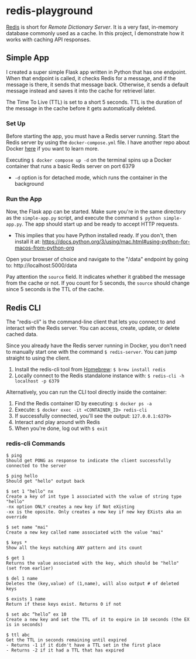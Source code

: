 # redis-playground

[Redis](https://redis.io) is short for _Remote Dictionary Server_. It is a very fast, in-memory database commonly used as a cache. 
In this project, I demonstrate how it works with caching API responses. 

## Simple App
I created a super simple Flask app written in Python that has one endpoint. When that endpoint is called, it checks Redis for a message, and if the message is there, it sends that message back. Otherwise, it sends a default message instead and saves it into the cache for retrievel later.

The Time To Live (TTL) is set to a short 5 seconds. TTL is the duration of the message in the cache before it gets automatically
deleted.

### Set Up
Before starting the app, you must have a Redis server running. Start the Redis server by using the `docker-compose.yml` 
file. I have another repo about Docker [here](https://github.com/mai-thao/docker-playground) if you want to learn more.

Executing `$ docker compose up -d` on the terminal spins up a Docker container that runs a basic Redis server on port 6379
    
* `-d` option is for detached mode, which runs the container in the background

### Run the App
Now, the Flask app can be started. Make sure you're in the same directory as the `simple-app.py` script, and execute the command
`$ python simple-app.py`. The app should start up and be ready to accept HTTP requests.

* This implies that you have Python installed ready. If you don't, then install it at: https://docs.python.org/3/using/mac.html#using-python-for-macos-from-python-org

Open your browser of choice and navigate to the "/data" endpoint by going to: http://localhost:5000/data

Pay attention the `source` field. It indicates whether it grabbed the message from the cache or not. If you count for 5 
seconds, the `source` should change since 5 seconds is the TTL of the cache.

## Redis CLI
The "redis-cli" is the command-line client that lets you connect to and interact with the Redis server. You can access, create, update, or delete cached data. 

Since you already have the Redis server running in Docker, you don't need to manually start one with the command `$ redis-server`.  You can jump straight to using the client.

1) Install the redis-cli tool from [Homebrew](https://brew.sh/): `$ brew install redis`
2) Locally connect to the Redis standalone instance with: `$ redis-cli -h localhost -p 6379`

Alternatively, you can run the CLI tool directly inside the container:
1) Find the Redis container ID by executing: `$ docker ps -a`
2) Execute: `$ docker exec -it <CONTAINER_ID> redis-cli`
3) If successfully connected, you'll see the output: `127.0.0.1:6379> `
4) Interact and play around with Redis
5) When you're done, log out with `$ exit`

### redis-cli Commands
```
$ ping
Should get PONG as response to indicate the client successfully connected to the server

$ ping hello
Should get "hello" output back

$ set 1 "hello" nx
Create a key of int type 1 associated with the value of string type "hello"
-nx option ONLY creates a new key if Not eXisting
-xx is the oposite. Only creates a new key if new key EXists aka an override

$ set name "mai"
Create a new key called name associated with the value "mai"

$ keys *
Show all the keys matching ANY pattern and its count

$ get 1
Returns the value associated with the key, which should be "hello" (set from earlier)

$ del 1 name
Deletes the (key,value) of (1,name), will also output # of deleted keys

$ exists 1 name
Return if these keys exist. Returns 0 if not

$ set abc “hello” ex 10
Create a new key and set the TTL of it to expire in 10 seconds (the EX is in seconds)

$ ttl abc
Get the TTL in seconds remaining until expired
- Returns -1 if it didn't have a TTL set in the first place
- Returns -2 if it had a TTL that has expired
```
